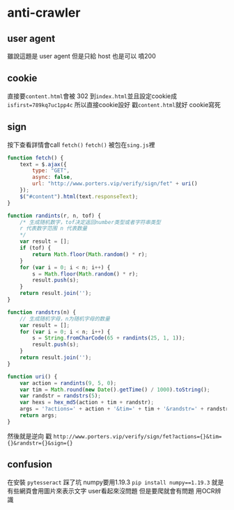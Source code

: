 # anti-crawler 
## user agent
雖說這題是 user agent 但是只給 host 也是可以 噴200
## cookie
直接要`content.html`會被 302 到`index.html`並且設定cookie成`isfirst=789kq7uc1pp4c`
所以直接cookie設好 戳`content.html`就好
cookie寫死
## sign
按下查看詳情會call `fetch()` 
`fetch()` 被包在`sing.js`裡

```js
function fetch() {
    text = $.ajax({
        type: "GET",
        async: false,
        url: "http://www.porters.vip/verify/sign/fet" + uri()
    });
    $("#content").html(text.responseText);
}

function randints(r, n, tof) {
    /* 生成随机数字，tof决定返回number类型或者字符串类型
    r 代表数字范围 n 代表数量
    */
    var result = [];
    if (tof) {
        return Math.floor(Math.random() * r);
    }
    for (var i = 0; i < n; i++) {
        s = Math.floor(Math.random() * r);
        result.push(s);
    }
    return result.join('');
}

function randstrs(n) {
    // 生成随机字母，n为随机字母的数量
    var result = [];
    for (var i = 0; i < n; i++) {
        s = String.fromCharCode(65 + randints(25, 1, 1));
        result.push(s);
    }
    return result.join('');
}

function uri() {
    var action = randints(9, 5, 0);
    var tim = Math.round(new Date().getTime() / 1000).toString();
    var randstr = randstrs(5);
    var hexs = hex_md5(action + tim + randstr);
    args = '?actions=' + action + '&tim=' + tim + '&randstr=' + randstr + '&sign=' + hexs;
    return args;
}
```
然後就是逆向
戳 `http://www.porters.vip/verify/sign/fet?actions={}&tim={}&randstr={}&sign={}`
## confusion
在安裝 `pytesseract` 踩了坑 numpy要用1.19.3 `pip install numpy==1.19.3`
就是有些網頁會用圖片來表示文字 user看起來沒問題 但是要爬就會有問題
用OCR辨識
